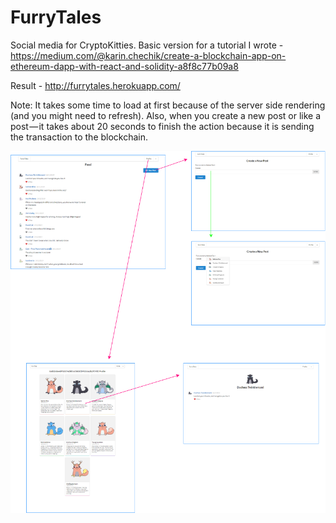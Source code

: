 # FurryTales

Social media for CryptoKitties.
Basic version for a tutorial I wrote - https://medium.com/@karin.chechik/create-a-blockchain-app-on-ethereum-dapp-with-react-and-solidity-a8f8c77b09a8

Result - http://furrytales.herokuapp.com/

Note: It takes some time to load at first because of the server side rendering (and you might need to refresh). Also, when you create a new post or like a post — it takes about 20 seconds to finish the action because it is sending the transaction to the blockchain.

![workflow](ftworkflow.png)
